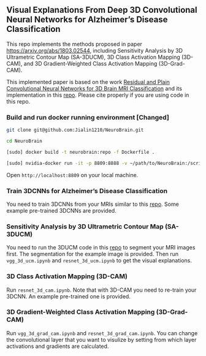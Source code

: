 ## Visual Explanations From Deep 3D Convolutional Neural Networks for Alzheimer’s Disease Classification

This repo implements the methods proposed in paper https://arxiv.org/abs/1803.02544, including Sensitivity Analysis by 3D Ultrametric Contour Map (SA-3DUCM), 3D Class Activation Mapping (3D-CAM), and 3D Gradient-Weighted Class Activation Mapping (3D-Grad-CAM).

 This implemented paper is based on the work [Residual and Plain Convolutional Neural Networks for 3D Brain MRI Classification](https://arxiv.org/abs/1701.06643) and its implementation in this [repo](https://github.com/neuro-ml/resnet_cnn_mri_adni). Please cite properly if you are using code in this repo.


### Build and run docker running environment [Changed]

```bash
git clone git@github.com:Jialin1210/NeuroBrain.git

cd NeuroBrain

[sudo] docker build -t neurobrain:repo -f Dockerfile .

[sudo] nvidia-docker run -it -p 8809:8888 -v ~/path/to/NeuroBrain:/scripts/ neurobrain:repo jupyter notebook --no-browser
```

Open `http://localhost:8809` on your local machine.


### Train 3DCNNs for Alzheimer’s Disease Classification

You need to train 3DCNNs from your MRIs similar to this [repo](https://github.com/neuro-ml/resnet_cnn_mri_adni). Some example pre-trained 3DCNNs are provided.


### Sensitivity Analysis by 3D Ultrametric Contour Map (SA-3DUCM)

You need to run the 3DUCM code in this [repo](https://github.com/west-gates/3DUCM) to segment your MRI images first. The segmentation for the example image is provided. Then run `vgg_3d_ucm.ipynb` and `resnet_3d_ucm.ipynb` to get the visual explanations.


### 3D Class Activation Mapping (3D-CAM)

Run `resnet_3d_cam.ipynb`. Note that with 3D-CAM you need to re-train your 3DCNN. An example pre-trained one is provided.


### 3D Gradient-Weighted Class Activation Mapping (3D-Grad-CAM)

Run `vgg_3d_grad_cam.ipynb` and `resnet_3d_grad_cam.ipynb`. You can change the convolutional layer that you want to visulize by setting from which layer activations and gradients are calculated.
